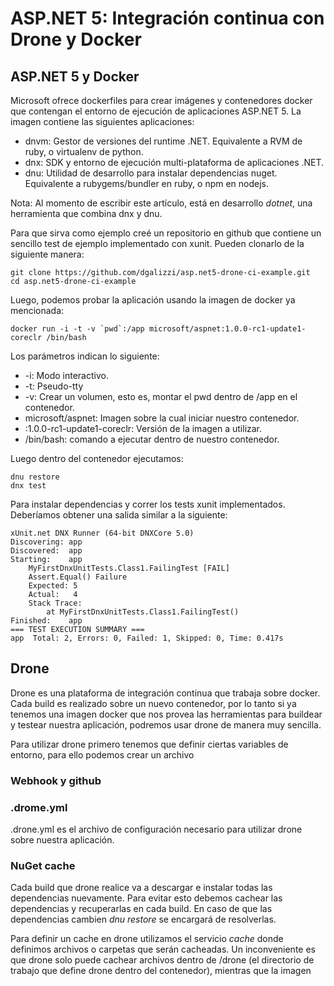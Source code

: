 # ASP.NET 5: Integración continua con Drone y Docker

## ASP.NET 5 y Docker

Microsoft ofrece dockerfiles para crear imágenes y contenedores docker que contengan el entorno de ejecución de aplicaciones ASP.NET 5.
La imagen contiene las siguientes aplicaciones:

* dnvm: Gestor de versiones del runtime .NET. Equivalente a RVM de ruby, o virtualenv de python.
* dnx: SDK y entorno de ejecución multi-plataforma de aplicaciones .NET.
* dnu: Utilidad de desarrollo para instalar dependencias nuget. Equivalente a rubygems/bundler en ruby, o npm en nodejs.

Nota: Al momento de escribir este artículo, está en desarrollo _dotnet_, una herramienta que combina dnx y dnu.

Para que sirva como ejemplo creé un repositorio en github que contiene un sencillo test de ejemplo implementado con xunit. Pueden clonarlo de la siguiente manera:

    git clone https://github.com/dgalizzi/asp.net5-drone-ci-example.git
    cd asp.net5-drone-ci-example
    
Luego, podemos probar la aplicación usando la imagen de docker ya mencionada:

    docker run -i -t -v `pwd`:/app microsoft/aspnet:1.0.0-rc1-update1-coreclr /bin/bash
    
Los parámetros indican lo siguiente:
* -i: Modo interactivo.
* -t: Pseudo-tty
* -v: Crear un volumen, esto es, montar el pwd dentro de /app en el contenedor.
* microsoft/aspnet: Imagen sobre la cual iniciar nuestro contenedor.
* :1.0.0-rc1-update1-coreclr: Versión de la imagen a utilizar.
* /bin/bash: comando a ejecutar dentro de nuestro contenedor.

Luego dentro del contenedor ejecutamos:

    dnu restore
    dnx test

Para instalar dependencias y correr los tests xunit implementados. Deberíamos obtener una salida similar a la siguiente:

    xUnit.net DNX Runner (64-bit DNXCore 5.0)
    Discovering: app
    Discovered:  app
    Starting:    app
        MyFirstDnxUnitTests.Class1.FailingTest [FAIL]
        Assert.Equal() Failure
        Expected: 5
        Actual:   4
        Stack Trace:
            at MyFirstDnxUnitTests.Class1.FailingTest()
    Finished:    app
    === TEST EXECUTION SUMMARY ===
    app  Total: 2, Errors: 0, Failed: 1, Skipped: 0, Time: 0.417s


## Drone

Drone es una plataforma de integración continua que trabaja sobre docker. Cada build es realizado sobre un nuevo contenedor, por lo tanto si ya tenemos una imagen docker que nos provea las herramientas para buildear y testear nuestra aplicación, podremos usar drone de manera muy sencilla.

Para utilizar drone primero tenemos que definir ciertas variables de entorno, para ello podemos crear un archivo

### Webhook y github

### .drome.yml

.drone.yml es el archivo de configuración necesario para utilizar drone sobre nuestra aplicación.

### NuGet cache

Cada build que drone realice va a descargar e instalar todas las dependencias nuevamente. Para evitar esto debemos cachear las dependencias y recuperarlas en cada build. En caso de que las dependencias cambien _dnu restore_ se encargará de resolverlas.

Para definir un cache en drone utilizamos el servicio _cache_ donde definimos archivos o carpetas que serán cacheadas. Un inconveniente es que drone solo puede cachear archivos dentro de /drone (el directorio de trabajo que define drone dentro del contenedor), mientras que la imagen 

